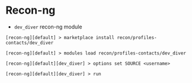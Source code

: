 # Recon-ng

- `dev_diver` recon-ng module

```
[recon-ng][default] > marketplace install recon/profiles-contacts/dev_diver

[recon-ng][default] > modules load recon/profiles-contacts/dev_diver

[recon-ng][default][dev_diver] > options set SOURCE <username>

[recon-ng][default][dev_diver] > run
```